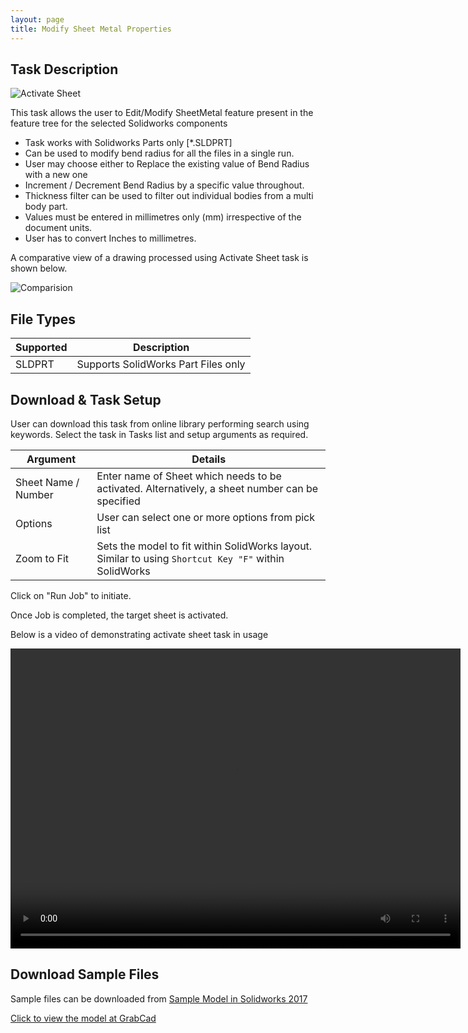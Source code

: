 ```yaml
---
layout: page
title: Modify Sheet Metal Properties
---
```


## Task Description

![Activate Sheet](002_ActivateSheet_001.png "Activate Sheet")

This task allows the user to Edit/Modify SheetMetal feature present in the feature tree for the selected Solidworks components
 - Task works with Solidworks Parts only [*.SLDPRT]
 - Can be used to modify bend radius for all the files in a single run.
 - User may choose either to Replace the existing value of Bend Radius with a new one 
 - Increment / Decrement Bend Radius by a specific value throughout.
 - Thickness filter can be used to filter out individual bodies from a multi body part.
 - Values must be entered in millimetres only (mm) irrespective of the document units.
 - User has to convert Inches to millimetres.


A comparative view of a drawing processed using Activate Sheet task is shown below.

![Comparision](002_ActivateSheet_002.png "Comparision between initial and final state of Solidworks Drawing")

## File Types

| Supported | Description |
| --- | --- |
| SLDPRT | Supports SolidWorks Part Files only |


## Download & Task Setup

User can download this task from online library performing search using keywords.
Select the task in Tasks list and setup arguments as required.

| Argument | Details |
| --- | --- |
| Sheet Name / Number| Enter name of Sheet which needs to be activated. Alternatively, a sheet number can be specified |
| Options | User can select one or more options from pick list |
| Zoom to Fit | Sets the model to fit within SolidWorks layout. Similar to using ```Shortcut Key "F"``` within SolidWorks |


Click on "Run Job" to initiate.

Once Job is completed, the target sheet is activated.

Below is a video of demonstrating activate sheet task in usage

<video width="720" height="480" controls>
  <source src="002_ActivateSheet.swf" type="video/mp4">
</video>


## Download Sample Files

Sample files can be downloaded from 
[Sample Model in Solidworks 2017](../000-model/SolidWorks_2017_RoboticArm.zip)

[Click to view the model at GrabCad](https://grabcad.com/library/5-dof-robot-1)
